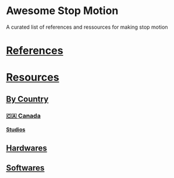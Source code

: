 # Awesome Stop Motion
A curated list of references and ressources for making stop motion

# [References](/references)
# [Resources](/resources)
## [By Country](/resources/by_country)
### [🇨🇦 Canada](/resources/by_country/canada)
#### [Studios](/resources/by_country/canada/canada-studios)
## [Hardwares](/resources/hardwares)
## [Softwares](/resources/softwares)